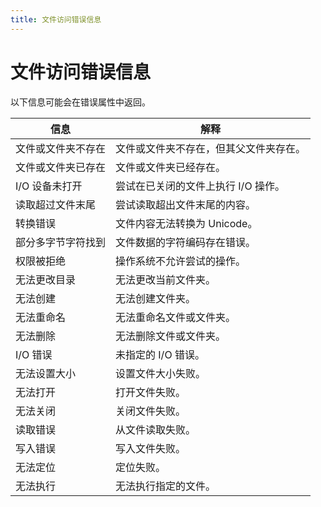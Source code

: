 ```yaml
---
title: 文件访问错误信息
---
```

# 文件访问错误信息

以下信息可能会在错误属性中返回。

|              信息               |                           解释                           |
| ------------------------------- | -------------------------------------------------------- |
| 文件或文件夹不存在              | 文件或文件夹不存在，但其父文件夹存在。                   |
| 文件或文件夹已存在              | 文件或文件夹已经存在。                                   |
| I/O 设备未打开                  | 尝试在已关闭的文件上执行 I/O 操作。                      |
| 读取超过文件末尾                | 尝试读取超出文件末尾的内容。                             |
| 转换错误                        | 文件内容无法转换为 Unicode。                             |
| 部分多字节字符找到              | 文件数据的字符编码存在错误。                             |
| 权限被拒绝                      | 操作系统不允许尝试的操作。                               |
| 无法更改目录                    | 无法更改当前文件夹。                                     |
| 无法创建                        | 无法创建文件夹。                                         |
| 无法重命名                      | 无法重命名文件或文件夹。                                 |
| 无法删除                        | 无法删除文件或文件夹。                                   |
| I/O 错误                        | 未指定的 I/O 错误。                                      |
| 无法设置大小                    | 设置文件大小失败。                                       |
| 无法打开                        | 打开文件失败。                                           |
| 无法关闭                        | 关闭文件失败。                                           |
| 读取错误                        | 从文件读取失败。                                         |
| 写入错误                        | 写入文件失败。                                           |
| 无法定位                        | 定位失败。                                               |
| 无法执行                        | 无法执行指定的文件。                                     |